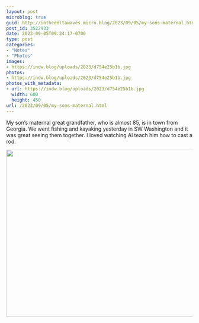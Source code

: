 ```yaml
---
layout: post
microblog: true
guid: http://inthedeltawaves.micro.blog/2023/09/05/my-sons-maternal.html
post_id: 3522933
date: 2023-09-05T09:24:17-0700
type: post
categories:
- "Notes"
- "Photos"
images:
- https://indw.blog/uploads/2023/d754e25b1b.jpg
photos:
- https://indw.blog/uploads/2023/d754e25b1b.jpg
photos_with_metadata:
- url: https://indw.blog/uploads/2023/d754e25b1b.jpg
  width: 600
  height: 450
url: /2023/09/05/my-sons-maternal.html
---
```

My son’s maternal great grandfather, who is almost 85, is in town from Georgia. We went fishing and kayaking yesterday in SW Washington and it was great seeing them together. I loved watching Al teach him how to cast a rod. 

<img src="uploads/2023/d754e25b1b.jpg" width="600" height="450" alt="">
